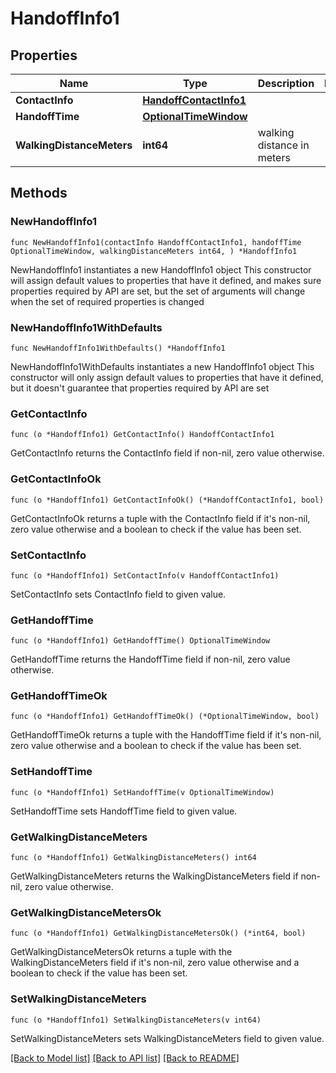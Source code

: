 # HandoffInfo1

## Properties

Name | Type | Description | Notes
------------ | ------------- | ------------- | -------------
**ContactInfo** | [**HandoffContactInfo1**](HandoffContactInfo1.md) |  | 
**HandoffTime** | [**OptionalTimeWindow**](OptionalTimeWindow.md) |  | 
**WalkingDistanceMeters** | **int64** | walking distance in meters | 

## Methods

### NewHandoffInfo1

`func NewHandoffInfo1(contactInfo HandoffContactInfo1, handoffTime OptionalTimeWindow, walkingDistanceMeters int64, ) *HandoffInfo1`

NewHandoffInfo1 instantiates a new HandoffInfo1 object
This constructor will assign default values to properties that have it defined,
and makes sure properties required by API are set, but the set of arguments
will change when the set of required properties is changed

### NewHandoffInfo1WithDefaults

`func NewHandoffInfo1WithDefaults() *HandoffInfo1`

NewHandoffInfo1WithDefaults instantiates a new HandoffInfo1 object
This constructor will only assign default values to properties that have it defined,
but it doesn't guarantee that properties required by API are set

### GetContactInfo

`func (o *HandoffInfo1) GetContactInfo() HandoffContactInfo1`

GetContactInfo returns the ContactInfo field if non-nil, zero value otherwise.

### GetContactInfoOk

`func (o *HandoffInfo1) GetContactInfoOk() (*HandoffContactInfo1, bool)`

GetContactInfoOk returns a tuple with the ContactInfo field if it's non-nil, zero value otherwise
and a boolean to check if the value has been set.

### SetContactInfo

`func (o *HandoffInfo1) SetContactInfo(v HandoffContactInfo1)`

SetContactInfo sets ContactInfo field to given value.


### GetHandoffTime

`func (o *HandoffInfo1) GetHandoffTime() OptionalTimeWindow`

GetHandoffTime returns the HandoffTime field if non-nil, zero value otherwise.

### GetHandoffTimeOk

`func (o *HandoffInfo1) GetHandoffTimeOk() (*OptionalTimeWindow, bool)`

GetHandoffTimeOk returns a tuple with the HandoffTime field if it's non-nil, zero value otherwise
and a boolean to check if the value has been set.

### SetHandoffTime

`func (o *HandoffInfo1) SetHandoffTime(v OptionalTimeWindow)`

SetHandoffTime sets HandoffTime field to given value.


### GetWalkingDistanceMeters

`func (o *HandoffInfo1) GetWalkingDistanceMeters() int64`

GetWalkingDistanceMeters returns the WalkingDistanceMeters field if non-nil, zero value otherwise.

### GetWalkingDistanceMetersOk

`func (o *HandoffInfo1) GetWalkingDistanceMetersOk() (*int64, bool)`

GetWalkingDistanceMetersOk returns a tuple with the WalkingDistanceMeters field if it's non-nil, zero value otherwise
and a boolean to check if the value has been set.

### SetWalkingDistanceMeters

`func (o *HandoffInfo1) SetWalkingDistanceMeters(v int64)`

SetWalkingDistanceMeters sets WalkingDistanceMeters field to given value.



[[Back to Model list]](../README.md#documentation-for-models) [[Back to API list]](../README.md#documentation-for-api-endpoints) [[Back to README]](../README.md)


